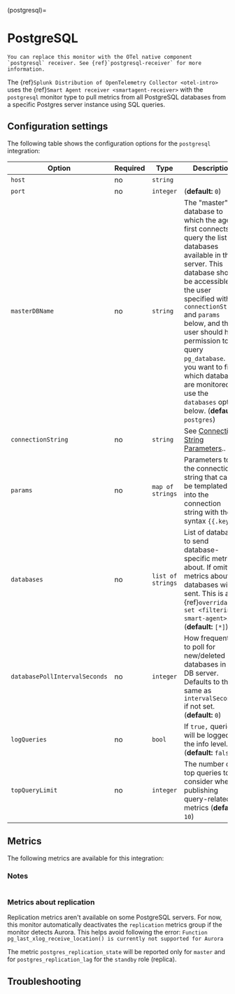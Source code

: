 (postgresql)=

# PostgreSQL

<meta name="description" content="Use this Splunk Observability Cloud integration for the PostgreSQL monitor. See benefits, install, configuration, and metrics">

```{note}
You can replace this monitor with the OTel native component `postgresql` receiver. See {ref}`postgresql-receiver` for more information.
```

The {ref}`Splunk Distribution of OpenTelemetry Collector <otel-intro>` uses the {ref}`Smart Agent receiver <smartagent-receiver>` with the  `postgresql` monitor type to pull metrics from all PostgreSQL databases from a specific Postgres server instance using SQL queries.

## Configuration settings

The following table shows the configuration options for the `postgresql` integration:

| Option | Required | Type | Description |
| --- | --- | --- | --- |
| `host` | no | `string` |  |
| `port` | no | `integer` |  (**default:** `0`) |
| `masterDBName` | no | `string` | The "master" database to which the agent first connects to query the list of databases available in the server.  This database should be accessible to the user specified with `connectionString` and `params` below, and that user should have permission to query `pg_database`.  If you want to filter which databases are monitored, use the `databases` option below. (**default:** `postgres`) |
| `connectionString` | no | `string` | See <a class="external" href="https://godoc.org/github.com/lib/pq#hdr-Connection_String_Parameters" target="_blank">Connection String Parameters</a>.. |
| `params` | no | `map of strings` | Parameters to the connection string that can be templated into the connection string with the syntax `{{.key}}`. |
| `databases` | no | `list of strings` | List of databases to send database-specific metrics about. If omitted, metrics about all databases will be sent.  This is an {ref}`overridable set <filtering-smart-agent>`. (**default:** `[*]`) |
| `databasePollIntervalSeconds` | no | `integer` | How frequently to poll for new/deleted databases in the DB server. Defaults to the same as `intervalSeconds` if not set. (**default:** `0`) |
| `logQueries` | no | `bool` | If `true,` queries will be logged at the info level. (**default:** `false`) |
| `topQueryLimit` | no | `integer` | The number of top queries to consider when publishing query-related metrics (**default:** `10`) |

## Metrics

The following metrics are available for this integration:

<div class="metrics-yaml" url="https://raw.githubusercontent.com/signalfx/splunk-otel-collector/main/internal/signalfx-agent/pkg/monitors/postgresql/metadata.yaml"></div>

### Notes

```{include} /_includes/metric-defs.md
```

### Metrics about replication

Replication metrics aren't available on some PostgreSQL servers. For now, this monitor automatically deactivates the `replication` metrics group if the monitor detects Aurora. This helps avoid following the error: `Function pg_last_xlog_receive_location() is currently not supported for Aurora`

The metric `postgres_replication_state` will be reported only for `master` and for `postgres_replication_lag` for the `standby` role (replica).

## Troubleshooting

```{include} /_includes/troubleshooting.md
```
